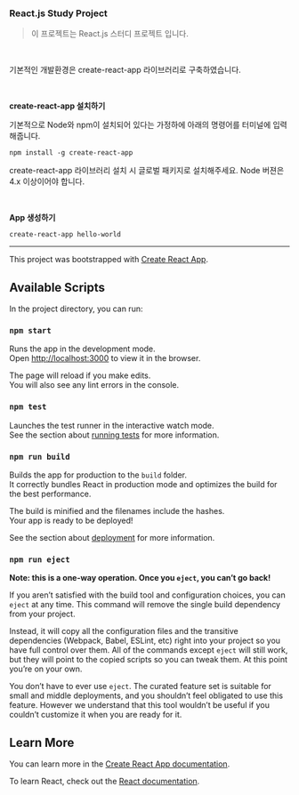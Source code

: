 ### React.js Study Project
> 이 프로젝트는 React.js 스터디 프로젝트 입니다.

<br>

기본적인 개발환경은 create-react-app 라이브러리로 구축하였습니다.

<br>

<b>create-react-app 설치하기</b>

기본적으로 Node와 npm이 설치되어 있다는 가정하에 아래의 명령어를 터미널에 입력해줍니다.

```
npm install -g create-react-app

```

create-react-app 라이브러리 설치 시 글로벌 패키지로 설치해주세요. Node 버젼은 4.x 이상이어야 합니다.

<br>

<b>App 생성하기</b>

```
create-react-app hello-world

```

***

This project was bootstrapped with [Create React App](https://github.com/facebook/create-react-app).

## Available Scripts

In the project directory, you can run:

### `npm start`

Runs the app in the development mode.<br>
Open [http://localhost:3000](http://localhost:3000) to view it in the browser.

The page will reload if you make edits.<br>
You will also see any lint errors in the console.

### `npm test`

Launches the test runner in the interactive watch mode.<br>
See the section about [running tests](https://facebook.github.io/create-react-app/docs/running-tests) for more information.

### `npm run build`

Builds the app for production to the `build` folder.<br>
It correctly bundles React in production mode and optimizes the build for the best performance.

The build is minified and the filenames include the hashes.<br>
Your app is ready to be deployed!

See the section about [deployment](https://facebook.github.io/create-react-app/docs/deployment) for more information.

### `npm run eject`

**Note: this is a one-way operation. Once you `eject`, you can’t go back!**

If you aren’t satisfied with the build tool and configuration choices, you can `eject` at any time. This command will remove the single build dependency from your project.

Instead, it will copy all the configuration files and the transitive dependencies (Webpack, Babel, ESLint, etc) right into your project so you have full control over them. All of the commands except `eject` will still work, but they will point to the copied scripts so you can tweak them. At this point you’re on your own.

You don’t have to ever use `eject`. The curated feature set is suitable for small and middle deployments, and you shouldn’t feel obligated to use this feature. However we understand that this tool wouldn’t be useful if you couldn’t customize it when you are ready for it.

## Learn More

You can learn more in the [Create React App documentation](https://facebook.github.io/create-react-app/docs/getting-started).

To learn React, check out the [React documentation](https://reactjs.org/).

